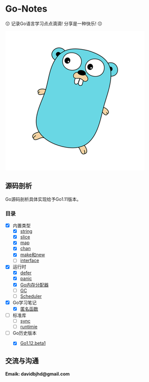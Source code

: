 # Go-Notes
:kissing: 记录Go语言学习点点滴滴! 分享是一种快乐! :kissing:

![gopher](./golang)
## 源码剖析
Go源码剖析具体实现给予Go1.11版本。

### 目录

- [x] 内置类型
	- [x] [string](sourceCodeAnalysis/builtin-type/string.md)
	- [x] [slice](sourceCodeAnalysis/builtin-type/slice.md)
	- [x] [map](sourceCodeAnalysis/builtin-type/map.md)
	- [x] [chan](sourceCodeAnalysis/builtin-type/chan.md)
	- [x] [make和new](sourceCodeAnalysis/builtin-type/make_new.md)
	- [ ] [interface](sourceCodeAnalysis/builtin-type/interface.md)
- [x] 运行时
	- [x] [defer](sourceCodeAnalysis/runtime/defer.md)
	- [x] [panic](sourceCodeAnalysis/runtime/panic.md)
	- [x] [Go内存分配器](sourceCodeAnalysis/runtime/memoryAllocator)
    - [ ] [GC](sourceCodeAnalysis/runtime/gc)
    - [ ] [Scheduler](sourceCodeAnalysis/runtime/scheduler/)
- [x] Go学习笔记
    - [x] [匿名函数](studyNotes/anonymous_function.md)
- [ ] 标准库
    - [ ] [sync](sourceCodeAnalysis/packages/sync/)
    - [ ] [runtimie](sourceCodeAnalysis/packages/runtime/)
- [ ] Go历史版本
    - [x] [Go1.12.beta1](versions/go1.12.beta1.md)
    

	
	
## 交流与沟通
<H4>Emaik: davidbjhd@gmail.com</H4>
	
	


